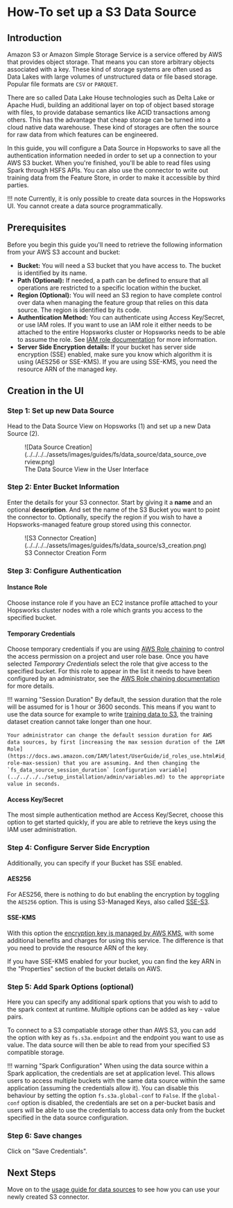 # How-To set up a S3 Data Source

## Introduction

Amazon S3 or Amazon Simple Storage Service is a service offered by AWS that provides object storage. That means you can store arbitrary objects associated with a key. These kind of storage systems are often used as Data Lakes with large volumes of unstructured data or file based storage. Popular file formats are `CSV` or `PARQUET`.

There are so called Data Lake House technologies such as Delta Lake or Apache Hudi, building an additional layer on top of object based storage with files, to provide database semantics like ACID transactions among others. This has the advantage that cheap storage can be turned into a cloud native data warehouse. These kind of storages are often the source for raw data from which features can be engineered.

In this guide, you will configure a Data Source in Hopsworks to save all the authentication information needed in order to set up a connection to your AWS S3 bucket.
When you're finished, you'll be able to read files using Spark through HSFS APIs. You can also use the connector to write out training data from the Feature Store, in order to make it accessible by third parties.

!!! note
    Currently, it is only possible to create data sources in the Hopsworks UI. You cannot create a data source programmatically.

## Prerequisites

Before you begin this guide you'll need to retrieve the following information from your AWS S3 account and bucket:

- **Bucket:** You will need a S3 bucket that you have access to. The bucket is identified by its name.
- **Path (Optional):** If needed, a path can be defined to ensure that all operations are restricted to a specific location within the bucket.
- **Region (Optional):** You will need an S3 region to have complete control over data when managing the feature group that relies on this data source. The region is identified by its code.
- **Authentication Method:** You can authenticate using Access Key/Secret, or use IAM roles. If you want to use an IAM role it either needs to be attached to the entire Hopsworks cluster or Hopsworks needs to be able to assume the role. See [IAM role documentation](../../../../setup_installation/admin/roleChaining.md) for more information.
- **Server Side Encryption details:** If your bucket has server side encryption (SSE) enabled, make sure you know which algorithm it is using (AES256 or SSE-KMS). If you are using SSE-KMS, you need the resource ARN of the managed key.

## Creation in the UI
### Step 1: Set up new Data Source

Head to the Data Source View on Hopsworks (1) and set up a new Data Source (2).

<figure markdown>
  ![Data Source Creation](../../../../assets/images/guides/fs/data_source/data_source_overview.png)
  <figcaption>The Data Source View in the User Interface</figcaption>
</figure>

### Step 2: Enter Bucket Information

Enter the details for your S3 connector. Start by giving it a **name** and an optional **description**.
And set the name of the S3 Bucket you want to point the connector to.
Optionally, specify the region if you wish to have a Hopsworks-managed feature group stored using this connector.

<figure markdown>
  ![S3 Connector Creation](../../../../assets/images/guides/fs/data_source/s3_creation.png)
  <figcaption>S3 Connector Creation Form</figcaption>
</figure>

### Step 3: Configure Authentication

#### Instance Role
Choose instance role if you have an EC2 instance profile attached to your Hopsworks cluster nodes with a role which grants you access to the specified bucket.

#### Temporary Credentials
Choose temporary credentials if you are using [AWS Role chaining](../../../../setup_installation/admin/roleChaining.md) to control the access permission on a project and user role base. Once you have selected *Temporary Credentials* select the role that give access to the specified bucket. For this role to appear in the list it needs to have been configured by an administrator, see the [AWS Role chaining documentation](../../../../setup_installation/admin/roleChaining.md) for more details.

!!! warning "Session Duration"
    By default, the session duration that the role will be assumed for is 1 hour or 3600 seconds.
    This means if you want to use the data source for example to write [training data to S3](../usage.md#writing-training-data), the training dataset creation cannot take longer than one hour.

    Your administrator can change the default session duration for AWS data sources, by first [increasing the max session duration of the IAM Role](https://docs.aws.amazon.com/IAM/latest/UserGuide/id_roles_use.html#id_roles_use_view-role-max-session) that you are assuming. And then changing the `fs_data_source_session_duration` [configuration variable](../../../../setup_installation/admin/variables.md) to the appropriate value in seconds.

#### Access Key/Secret
The most simple authentication method are Access Key/Secret, choose this option to get started quickly, if you are able to retrieve the keys using the IAM user administration.

### Step 4: Configure Server Side Encryption
Additionally, you can specify if your Bucket has SSE enabled.

#### AES256
For AES256, there is nothing to do but enabling the encryption by toggling the `AES256` option. This is using S3-Managed Keys, also called [SSE-S3](https://docs.aws.amazon.com/AmazonS3/latest/userguide/serv-side-encryption.html). 

#### SSE-KMS
With this option the [encryption key is managed by AWS KMS](https://docs.aws.amazon.com/AmazonS3/latest/userguide/serv-side-encryption.html), with some additional benefits and charges for using this service. The difference is that you need to provide the resource ARN of the key. 

If you have SSE-KMS enabled for your bucket, you can find the key ARN in the "Properties" section of the bucket details on AWS.

### Step 5: Add Spark Options (optional)
Here you can specify any additional spark options that you wish to add to the spark context at runtime. Multiple options can be added as key - value pairs.

To connect to a S3 compatiable storage other than AWS S3, you can add the option with key as `fs.s3a.endpoint` and the endpoint you want to use as value. The data source will then be able to read from your specified S3 compatible storage.

!!! warning "Spark Configuration"
    When using the data source within a Spark application, the credentials are set at application level. This allows users to access multiple buckets with the same data source within the same application (assuming the credentials allow it).
    You can disable this behaviour by setting the option `fs.s3a.global-conf` to `False`. If the `global-conf` option is disabled, the credentials are set on a per-bucket basis and users will be able to use the credentials to access data only from the bucket specified in the data source configuration.

### Step 6: Save changes
Click on "Save Credentials".

## Next Steps

Move on to the [usage guide for data sources](../usage.md) to see how you can use your newly created S3 connector.
